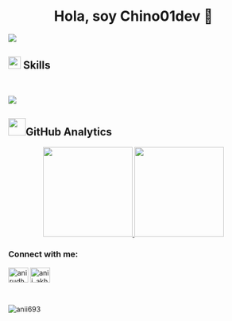 <div align="center">
<h1 align="center">Hola, soy Chino01dev 👋</h1>
</div>
<img src="https://media.licdn.com/dms/image/D4E16AQFDp3Db3efvIA/profile-displaybackgroundimage-shrink_350_1400/0/1698805964045?e=1726099200&v=beta&t=TheuZDNvctJhRMFUZnTM429GLT6TuRHbtqFjEHXJIUk">

## <img src="https://media2.giphy.com/media/QssGEmpkyEOhBCb7e1/giphy.gif?cid=ecf05e47a0n3gi1bfqntqmob8g9aid1oyj2wr3ds3mg700bl&rid=giphy.gif" width ="25"><b> Skills</b>
<br>
<p align="left">
  <a href="https://skillicons.dev">
    <img src="https://skillicons.dev/icons?i=c,cs,cpp,java,spring,py,css,html,js,mysql,visualstudio,git,github,discord,postman,eclipse,vscode,linux,ai&perline=12" />
  </a>
</p>

## <img src="https://media.giphy.com/media/iY8CRBdQXODJSCERIr/giphy.gif" width="35"><b>GitHub Analytics </b>

<p align="center">
<a href="https://github.com/Chino01dev">
  <img height="180em" src="https://github-readme-stats-eight-theta.vercel.app/api?username=Chino01dev&show_icons=true&theme=algolia&include_all_commits=true&count_private=true"/>
  <img height="180em" src="https://github-readme-stats-eight-theta.vercel.app/api/top-langs/?username=Chino01dev&layout=compact&langs_count=8&theme=algolia"/>
</a>
</p>

<h3 align="left">Connect with me:</h3>
<p align="left">
<a href="https://linkedin.com/in/jhon-chino-portilla-2431a9284" target="blank"><img align="center" src="https://raw.githubusercontent.com/rahuldkjain/github-profile-readme-generator/master/src/images/icons/Social/linked-in-alt.svg" alt="anirudh-rai-072732220" height="30" width="40" /></a>
<a href="https://www.instagram.com/jchino01.gg/" target="blank"><img align="center" src="https://raw.githubusercontent.com/rahuldkjain/github-profile-readme-generator/master/src/images/icons/Social/instagram.svg" alt="anii_akhil" height="30" width="40" /></a>
</p>
<br>
<p align="left"> <img src="https://komarev.com/ghpvc/?username=Chino01dev&label=Profile%20views&color=0e75b6&style=flat" alt="anii693" /> </p>
